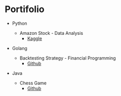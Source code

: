 # Portifolio

* Python
   * Amazon Stock - Data Analysis 
      * [Kaggle](https://www.kaggle.com/code/jhonatanmaia/amazon-stock-data-analysis/edit/run/92730812)

* Golang
   * Backtesting Strategy - Financial Programming
      * [Github](https://github.com/SrJMaia/backtesting-go)

* Java
   * Chess Game
      * [Github](https://github.com/SrJMaia/java-chess-game)
